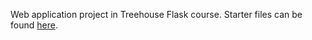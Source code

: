 Web application project in Treehouse Flask course.
Starter files can be found [here](https://teamtreehouse.com/library/first-steps#downloads).

